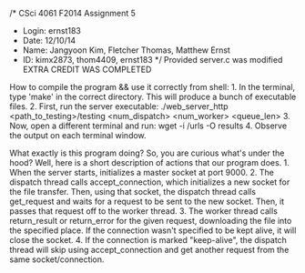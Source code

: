 /* CSci 4061 F2014 Assignment 5
 * Login: ernst183
 * Date: 12/10/14
 * Name: Jangyoon Kim, Fletcher Thomas, Matthew Ernst
 * ID: kimx2873, thom4409, ernst183
 */
 Provided server.c was modified
 EXTRA CREDIT WAS COMPLETED
 
 How to compile the program && use it correctly from shell:
	1. In the terminal, type 'make' in the correct directory. This will produce a bunch of executable files.
	2. First, run the server executable: ./web_server_http <port> <path_to_testing>/testing <num_dispatch> <num_worker> 			<queue_len>
	3. Now, open a different terminal and run: wget -i <path-to-urls>/urls -O results 
	4. Observe the output on each terminal window.

What exactly is this program doing?
So, you are curious what's under the hood? Well, here is a short description of actions that our program does.
	1. When the server starts, initializes a master socket at port 9000.
	2. The dispatch thread calls accept_connection, which initializes a new socket for the file transfer.  Then, using that socket, the dispatch thread calls get_request and waits for a request to be sent to the new socket.  Then, it passes that request off to the worker thread.
	3. The worker thread calls return_result or return_error for the given request, downloading the file into the specified place.  If the connection wasn't specified to be kept alive, it will close the socket.
	4. If the connection is marked "keep-alive", the dispatch thread will skip using accept_connection and get another request from the same socket/connection.
	
